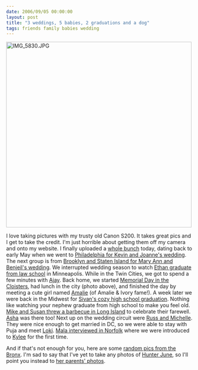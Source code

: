 ```yaml
---
date: 2006/09/05 00:00:00
layout: post
title: "3 weddings, 5 babies, 2 graduations and a dog"
tags: friends family babies wedding
---
```


[<img src="http://kurup.org/photo/images/73324/IMG_5830.JPG" width="500" alt="IMG_5830.JPG" />](http://kurup.org/photo/photo?photo_id=73317)

I love taking pictures with my trusty old Canon S200. It takes great pics and I get to take the credit. I'm just horrible about getting them off my camera and onto my website. I finally uploaded a [whole bunch](http://kurup.org/photo/?folder_id=61013) today, dating back to early May when we went to [Philadelphia for Kevin and Joanne's wedding](http://kurup.org/photo/album?album_id=71973). The next group is from [Brooklyn and Staten Island for Mary Ann and Benjeil's wedding](http://kurup.org/photo/album?album_id=71975). We interrupted wedding season to watch [Ethan graduate from law school](http://kurup.org/photo/album?album_id=71979) in Minneapolis. While in the Twin Cities, we got to spend a few minutes with [Ajay](http://kurup.org/photo/photo?photo_id=73510). Back home, we started [Memorial Day in the Cloisters](http://kurup.org/photo/album?album_id=71981), had lunch in the city (photo above), and finished the day by meeting a cute girl named [Amalie](http://kurup.org/photo/photo?photo_id=73401) (of Amalie &amp; Ivory fame!). A week later we were back in the Midwest for [Sivan's cozy high school graduation](http://kurup.org/photo/album?album_id=71983). Nothing like watching your nephew graduate from high school to make you feel old. [Mike and Susan threw a barbecue in Long Island](http://kurup.org/photo/album?album_id=74486) to celebrate their farewell. [Asha](http://kurup.org/photo/photo?photo_id=74502) was there too! Next up on the wedding circuit were [Russ and Michelle](http://kurup.org/photo/album?album_id=71985). They were nice enough to get married in DC, so we were able to stay with Puja and meet [Loki](http://kurup.org/photo/photo?photo_id=74305). [Mala interviewed in Norfolk](http://kurup.org/photo/album?album_id=71987) where we were introduced to [Kylee](http://kurup.org/photo/photo?photo_id=74063) for the first time.

And if that's not enough for you, here are some [random pics from the Bronx](http://kurup.org/photo/album?album_id=71977). I'm sad to say that I've yet to take any photos of [Hunter June](http://kurup.org/dave/photo/photo?photo_id=71894), so I'll point you instead to [her parents' photos](http://kurup.org/dave/photo/album?album_id=67042).
